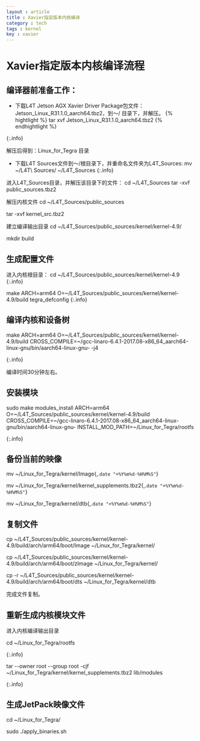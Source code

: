 ```yaml
---
layout : article 
title : Xavier指定版本内核编译
category : tech 
tags : kernel 
key : xavier
---
```

# Xavier指定版本内核编译流程
## 编译器前准备工作：
* 下载L4T Jetson AGX Xavier Driver Package包文件：Jetson_Linux_R31.1.0_aarch64.tbz2，到～/ 目录下，并解压。
{% hightlight %}
tar xvf Jetson_Linux_R31.1.0_aarch64.tbz2
{% endhightlight %}

{:.info}

解压后得到：Linux_for_Tegra 目录

* 下载L4T Sources文件到～/根目录下，并重命名文件夹为L4T_Sources:
mv ~/L4T\ Sources/ ~/L4T_Sources
{:.info}

进入L4T_Sources目录，并解压该目录下的文件：
cd ~/L4T_Sources
tar -xvf public_sources.tbz2

解压内核文件
cd ~/L4T_Sources/public_sources

tar -xvf kernel_src.tbz2

建立编译输出目录
cd ~/L4T_Sources/public_sources/kernel/kernel-4.9/

mkdir build


## 生成配置文件
进入内核根目录：
cd ~/L4T_Sources/public_sources/kernel/kernel-4.9
{:.info}

make ARCH=arm64 O=~/L4T_Sources/public_sources/kernel/kernel-4.9/build tegra_defconfig
{:.info}

## 编译内核和设备树
make ARCH=arm64 O=~/L4T_Sources/public_sources/kernel/kernel-4.9/build CROSS_COMPILE=~/gcc-linaro-6.4.1-2017.08-x86_64_aarch64-linux-gnu/bin/aarch64-linux-gnu- -j4

{:.info}

编译时间30分钟左右。

## 安装模块
sudo make modules_install ARCH=arm64 O=~/L4T_Sources/public_sources/kernel/kernel-4.9/build CROSS_COMPILE=~/gcc-linaro-6.4.1-2017.08-x86_64_aarch64-linux-gnu/bin/aarch64-linux-gnu- INSTALL_MOD_PATH=~/Linux_for_Tegra/rootfs

{:.info}

## 备份当前的映像
mv ~/Linux_for_Tegra/kernel/Image{,.`date "+%Y%m%d-%H%M%S"`}

 mv ~/Linux_for_Tegra/kernel/kernel_supplements.tbz2{,.`date "+%Y%m%d-%H%M%S"`}


 mv ~/Linux_for_Tegra/kernel/dtb{,.`date "+%Y%m%d-%H%M%S"`}
## 复制文件

cp ~/L4T_Sources/public_sources/kernel/kernel-4.9/build/arch/arm64/boot/Image ~/Linux_for_Tegra/kernel/

cp ~/L4T_Sources/public_sources/kernel/kernel-4.9/build/arch/arm64/boot/zImage ~/Linux_for_Tegra/kernel/

cp -r ~/L4T_Sources/public_sources/kernel/kernel-4.9/build/arch/arm64/boot/dts ~/Linux_for_Tegra/kernel/dtb



完成文件复制。

## 重新生成内核模块文件
进入内核编译输出目录

cd ~/Linux_for_Tegra/rootfs

{:.info}

tar --owner root --group root -cjf ~/Linux_for_Tegra/kernel/kernel_supplements.tbz2 lib/modules

{:.info}

## 生成JetPack映像文件
cd ~/Linux_for_Tegra/

sudo ./apply_binaries.sh
